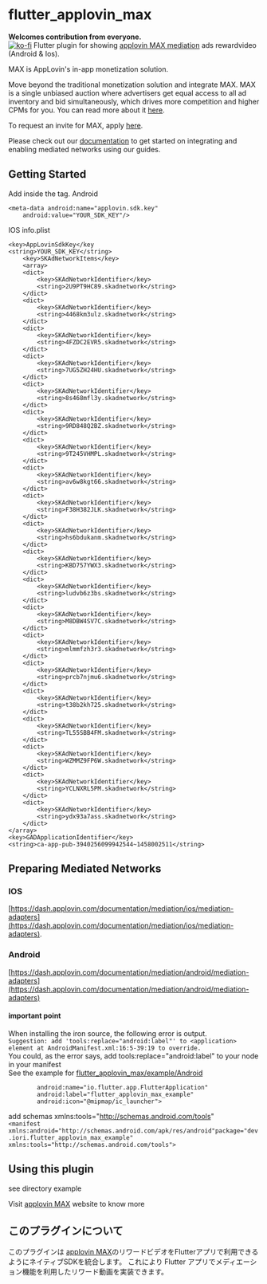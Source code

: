 # flutter_applovin_max
   <b>Welcomes contribution from everyone.   </b>  
[![ko-fi](https://ko-fi.com/img/githubbutton_sm.svg)](https://ko-fi.com/ioridev)
Flutter plugin for showing [applovin MAX  mediation](https://www.applovin.com/max/) ads rewardvideo (Android & Ios).

MAX is AppLovin's in-app monetization solution.

Move beyond the traditional monetization solution and integrate MAX. MAX is a single unbiased auction where advertisers get equal access to all ad inventory and bid simultaneously, which drives more competition and higher CPMs for you. You can read more about it [here](https://www.applovin.com/max-header-bidding).

To request an invite for MAX, apply [here](https://try.applovin.com/applovin-max-application).

Please check out our [documentation](https://dash.applovin.com/documentation/mediation/ios/getting-started) to get started on integrating and enabling mediated networks using our guides.  

## Getting Started

Add inside the <application> tag. 
Android
```
<meta-data android:name="applovin.sdk.key"
    android:value="YOUR_SDK_KEY"/>
```
IOS info.plist
```
<key>AppLovinSdkKey</key
<string>YOUR_SDK_KEY</string>
	<key>SKAdNetworkItems</key>
	<array>
    <dict>
        <key>SKAdNetworkIdentifier</key>
        <string>2U9PT9HC89.skadnetwork</string>
    </dict>
    <dict>
        <key>SKAdNetworkIdentifier</key>
        <string>4468km3ulz.skadnetwork</string>
    </dict>
    <dict>
        <key>SKAdNetworkIdentifier</key>
        <string>4FZDC2EVR5.skadnetwork</string>
    </dict>
    <dict>
        <key>SKAdNetworkIdentifier</key>
        <string>7UG5ZH24HU.skadnetwork</string>
    </dict>
    <dict>
        <key>SKAdNetworkIdentifier</key>
        <string>8s468mfl3y.skadnetwork</string>
    </dict>
    <dict>
        <key>SKAdNetworkIdentifier</key>
        <string>9RD848Q2BZ.skadnetwork</string>
    </dict>
    <dict>
        <key>SKAdNetworkIdentifier</key>
        <string>9T245VHMPL.skadnetwork</string>
    </dict>
    <dict>
        <key>SKAdNetworkIdentifier</key>
        <string>av6w8kgt66.skadnetwork</string>
    </dict>
    <dict>
        <key>SKAdNetworkIdentifier</key>
        <string>F38H382JLK.skadnetwork</string>
    </dict>
    <dict>
        <key>SKAdNetworkIdentifier</key>
        <string>hs6bdukanm.skadnetwork</string>
    </dict>
    <dict>
        <key>SKAdNetworkIdentifier</key>
        <string>KBD757YWX3.skadnetwork</string>
    </dict>
    <dict>
        <key>SKAdNetworkIdentifier</key>
        <string>ludvb6z3bs.skadnetwork</string>
    </dict>
    <dict>
        <key>SKAdNetworkIdentifier</key>
        <string>M8DBW4SV7C.skadnetwork</string>
    </dict>
    <dict>
        <key>SKAdNetworkIdentifier</key>
        <string>mlmmfzh3r3.skadnetwork</string>
    </dict>
    <dict>
        <key>SKAdNetworkIdentifier</key>
        <string>prcb7njmu6.skadnetwork</string>
    </dict>
    <dict>
        <key>SKAdNetworkIdentifier</key>
        <string>t38b2kh725.skadnetwork</string>
    </dict>
    <dict>
        <key>SKAdNetworkIdentifier</key>
        <string>TL55SBB4FM.skadnetwork</string>
    </dict>
    <dict>
        <key>SKAdNetworkIdentifier</key>
        <string>WZMMZ9FP6W.skadnetwork</string>
    </dict>
    <dict>
        <key>SKAdNetworkIdentifier</key>
        <string>YCLNXRL5PM.skadnetwork</string>
    </dict>
    <dict>
        <key>SKAdNetworkIdentifier</key>
        <string>ydx93a7ass.skadnetwork</string>
    </dict>
</array>
<key>GADApplicationIdentifier</key>
<string>ca-app-pub-3940256099942544~1458002511</string>
```
## Preparing Mediated Networks  
### IOS
[https://dash.applovin.com/documentation/mediation/ios/mediation-adapters](https://dash.applovin.com/documentation/mediation/ios/mediation-adapters).

### Android
[https://dash.applovin.com/documentation/mediation/android/mediation-adapters](https://dash.applovin.com/documentation/mediation/android/mediation-adapters)  
#### important point  
When installing the iron source, the following error is output.  
`Suggestion: add 'tools:replace="android:label"' to <application> element at AndroidManifest.xml:16:5-39:19 to override.`  
You could, as the error says, add tools:replace="android:label" to your <application> node in your manifest  
See the example for [flutter_applovin_max/example/Android](https://github.com/ioridev/flutter_applovin_max/blob/main/example/android/app/src/main/AndroidManifest.xml)  
``` <application tools:replace="android:label"
        android:name="io.flutter.app.FlutterApplication"
        android:label="flutter_applovin_max_example"
        android:icon="@mipmap/ic_launcher">
```  
add schemas xmlns:tools="http://schemas.android.com/tools"  
`<manifest xmlns:android="http://schemas.android.com/apk/res/android"package="dev.iori.flutter_applovin_max_example" xmlns:tools="http://schemas.android.com/tools">`  


## Using this plugin
see directory example 

Visit [applovin MAX](https://www.applovin.com/max/) website to know more 

## このプラグインについて  
このプラグインは [applovin MAX](https://www.applovin.com/max/)のリワードビデオをFlutterアプリで利用できるようにネイティブSDKを統合します。
これにより Flutter アプリでメディエーション機能を利用したリワード動画を実装できます。
